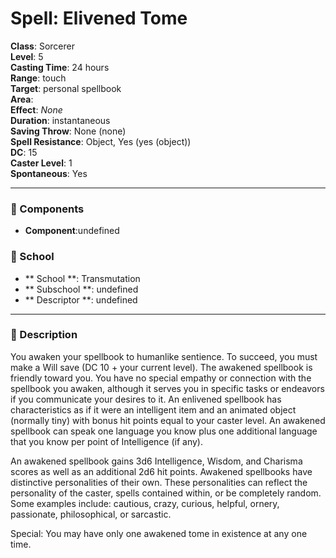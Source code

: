 
# Spell: Elivened Tome
**Class**: Sorcerer  
**Level**: 5  
**Casting Time**: 24 hours  
**Range**: touch  
**Target**: personal spellbook  
**Area**:   
**Effect**: _None_  
**Duration**: instantaneous  
**Saving Throw**: None (none)  
**Spell Resistance**: Object, Yes (yes (object))  
**DC**: 15  
**Caster Level**: 1  
**Spontaneous**: Yes

---

### 🔮 Components
- **Component**:undefined

### 🏫 School
- ** School **: Transmutation
- ** Subschool **: undefined
- ** Descriptor **: undefined
---

### 📜 Description
You awaken your spellbook to humanlike sentience. To succeed, you must make a Will save (DC 10 + your current level). The awakened spellbook is friendly toward you. You have no special empathy or connection with the spellbook you awaken, although it serves you in specific tasks or endeavors if you communicate your desires to it. An enlivened spellbook has characteristics as if it were an intelligent item and an animated object (normally tiny) with bonus hit points equal to your caster level. An awakened spellbook can speak one language you know plus one additional language that you know per point of Intelligence (if any).

An awakened spellbook gains 3d6 Intelligence, Wisdom, and Charisma scores as well as an additional 2d6 hit points. Awakened spellbooks have distinctive personalities of their own. These personalities can reflect the personality of the caster, spells contained within, or be completely random. Some examples include: cautious, crazy, curious, helpful, ornery, passionate, philosophical, or sarcastic.

Special: You may have only one awakened tome in existence at any one time.
